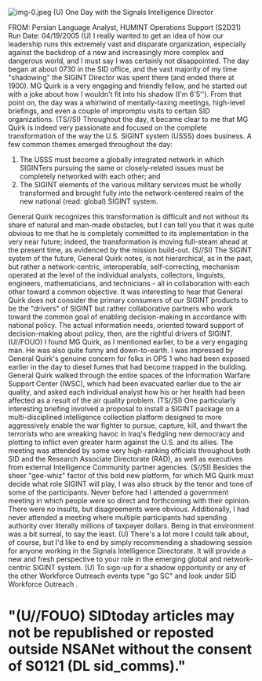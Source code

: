 ![img-0.jpeg](img-0.jpeg)
(U) One Day with the Signals Intelligence Director

FROM:
Persian Language Analyst, HUMINT Operations Support (S2D31)
Run Date: 04/19/2005
(U) I really wanted to get an idea of how our leadership runs this extremely vast and disparate organization, especially against the backdrop of a new and increasingly more complex and dangerous world, and I must say I was certainly not disappointed. The day began at about 0730 in the SID office, and the vast majority of my time "shadowing" the SIGINT Director was spent there (and ended there at 1900). MG Quirk is a very engaging and friendly fellow, and he started out with a joke about how I wouldn't fit into his shadow (I'm 6'5''). From that point on, the day was a whirlwind of mentally-taxing meetings, high-level briefings, and even a couple of impromptu visits to certain SID organizations.
(TS//SI) Throughout the day, it became clear to me that MG Quirk is indeed very passionate and focused on the complete transformation of the way the U.S. SIGINT system (USSS) does business. A few common themes emerged throughout the day:

1. The USSS must become a globally integrated network in which SIGINTers pursuing the same or closely-related issues must be completely networked with each other; and
2. The SIGINT elements of the various military services must be wholly transformed and brought fully into the network-centered realm of the new national (read: global) SIGINT system.

General Quirk recognizes this transformation is difficult and not without its share of natural and man-made obstacles, but I can tell you that it was quite obvious to me that he is completely committed to its implementation in the very near future; indeed, the transformation is moving full-steam ahead at the present time, as evidenced by the mission build-out.
(S//SI) The SIGINT system of the future, General Quirk notes, is not hierarchical, as in the past, but rather a network-centric, interoperable, self-correcting, mechanism operated at the level of the individual analysts, collectors, linguists, engineers, mathematicians, and technicians - all in collaboration with each other toward a common objective. It was interesting to hear that General Quirk does not consider the primary consumers of our SIGINT products to be the "drivers" of SIGINT but rather collaborative partners who work toward the common goal of enabling decision-making in accordance with national policy. The actual information needs, oriented toward support of decision-making about policy, then, are the rightful drivers of SIGINT.
(U//FOUO) I found MG Quirk, as I mentioned earlier, to be a very engaging man. He was also quite funny and down-to-earth. I was impressed by General Quirk's genuine concern for folks in OPS 1 who had been exposed earlier in the day to diesel fumes that had become trapped in the building. General Quirk walked through the entire spaces of the Information Warfare Support Center (IWSC), which had been evacuated earlier due to the air quality, and asked each individual analyst how his or her health had been affected as a result of the air quality problem.
(TS//SI) One particularly interesting briefing involved a proposal to install a SIGINT package on a multi-disciplined intelligence collection platform designed to more aggressively enable the war fighter to pursue, capture, kill, and thwart the terrorists who are wreaking havoc in Iraq's fledgling new democracy and plotting to inflict even greater harm against the U.S. and its allies. The meeting was attended by some very high-ranking officials throughout both SID and the Research Associate Directorate (RAD), as well as executives from external Intelligence Community partner agencies.
(S//SI) Besides the sheer "gee-whiz" factor of this bold new platform, for which MG Quirk must decide what role SIGINT will play, I was also struck by the tenor and tone of some of the
participants. Never before had I attended a government meeting in which people were so direct and forthcoming with their opinion. There were no insults, but disagreements were obvious. Additionally, I had never attended a meeting where multiple participants had spending authority over literally millions of taxpayer dollars. Being in that environment was a bit surreal, to say the least.
(U) There's a lot more I could talk about, of course, but I'd like to end by simply recommending a shadowing session for anyone working in the Signals Intelligence Directorate. It will provide a new and fresh perspective to your role in the emerging global and network-centric SIGINT system.
(U) To sign-up for a shadow opportunity or any of the other Workforce Outreach events type "go SC" and look under SID Workforce Outreach .

# "(U//FOUO) SIDtoday articles may not be republished or reposted outside NSANet without the consent of S0121 (DL sid_comms)."
